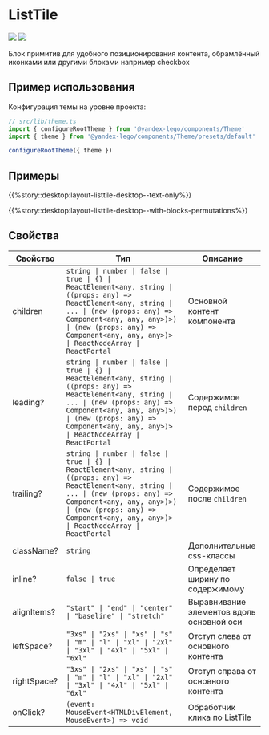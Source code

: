 # ListTile

<a href='https://github.yandex-team.ru/search-interfaces/frontend/tree/master/packages/lego-components/src/components/ListTile' target='_blank'><img src='https://badger.yandex-team.ru/custom/[Исходники]/[Github
][green]/badge.svg' /></a> <a href='https://search.yandex-team.ru/stsearch?text=ListTile.ts&facet.queue=ISL&facet.type=bug&facet.status=128' target='_blank'><img src='https://badger.yandex-team.ru/custom/[Известные проблемы]/[Startrek][blue]/badge.svg' /></a>
<!-- description:start -->
Блок примитив для удобного позиционирования контента, обрамлённый иконками или другими блоками например checkbox
<!-- description:end -->

## Пример использования

Конфигурация темы на уровне проекта:

```ts
// src/lib/theme.ts
import { configureRootTheme } from '@yandex-lego/components/Theme'
import { theme } from '@yandex-lego/components/Theme/presets/default'

configureRootTheme({ theme })
```



## Примеры

{{%story::desktop:layout-listtile-desktop--text-only%}}

{{%story::desktop:layout-listtile-desktop--with-blocks-permutations%}}

## Свойства

<!-- props:start -->
| Свойство    | Тип                                                                                                                                                                                                                                                               | Описание                                  |
| ----------- | ----------------------------------------------------------------------------------------------------------------------------------------------------------------------------------------------------------------------------------------------------------------- | ----------------------------------------- |
| children    | `string \| number \| false \| true \| {} \| ReactElement<any, string \| ((props: any) => ReactElement<any, string \| ... \| (new (props: any) => Component<any, any, any>)>) \| (new (props: any) => Component<any, any, any>)> \| ReactNodeArray \| ReactPortal` | Основной контент компонента               |
| leading?    | `string \| number \| false \| true \| {} \| ReactElement<any, string \| ((props: any) => ReactElement<any, string \| ... \| (new (props: any) => Component<any, any, any>)>) \| (new (props: any) => Component<any, any, any>)> \| ReactNodeArray \| ReactPortal` | Содержимое перед `children`               |
| trailing?   | `string \| number \| false \| true \| {} \| ReactElement<any, string \| ((props: any) => ReactElement<any, string \| ... \| (new (props: any) => Component<any, any, any>)>) \| (new (props: any) => Component<any, any, any>)> \| ReactNodeArray \| ReactPortal` | Содержимое после `children`               |
| className?  | `string`                                                                                                                                                                                                                                                          | Дополнительные css-классы                 |
| inline?     | `false \| true`                                                                                                                                                                                                                                                   | Определяет ширину по содержимому          |
| alignItems? | `"start" \| "end" \| "center" \| "baseline" \| "stretch"`                                                                                                                                                                                                         | Выравнивание элементов вдоль основной оси |
| leftSpace?  | `"3xs" \| "2xs" \| "xs" \| "s" \| "m" \| "l" \| "xl" \| "2xl" \| "3xl" \| "4xl" \| "5xl" \| "6xl"`                                                                                                                                                                | Отступ слева от основного контента        |
| rightSpace? | `"3xs" \| "2xs" \| "xs" \| "s" \| "m" \| "l" \| "xl" \| "2xl" \| "3xl" \| "4xl" \| "5xl" \| "6xl"`                                                                                                                                                                | Отступ справа от основного контента       |
| onClick?    | `(event: MouseEvent<HTMLDivElement, MouseEvent>) => void`                                                                                                                                                                                                         | Обработчик клика по ListTile              |
<!-- props:end -->

